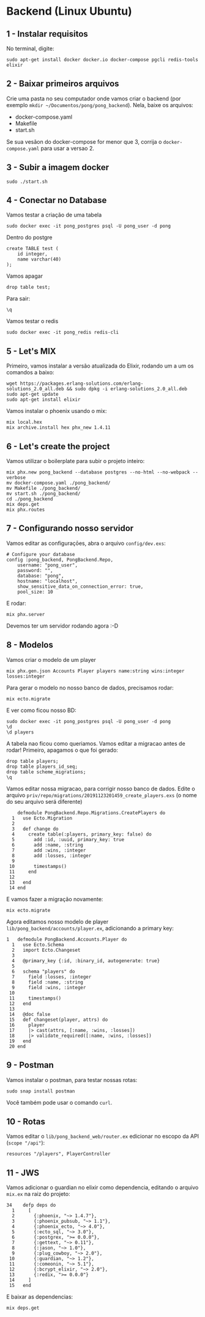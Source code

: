 # Backend (Linux Ubuntu)

## 1 - Instalar requisitos
No terminal, digite:
```
sudo apt-get install docker docker.io docker-compose pgcli redis-tools elixir
```

## 2 - Baixar primeiros arquivos
Crie uma pasta no seu computador onde vamos criar o backend (por exemplo `mkdir ~/Documentos/pong/pong_backend`). Nela, baixe os arquivos:
* docker-compose.yaml
* Makefile
* start.sh

Se sua vesãon do docker-compose for menor que 3, corrija o `docker-compose.yaml` para usar a versao 2.

## 3 - Subir a imagem docker
```
sudo ./start.sh
```

## 4 - Conectar no Database
Vamos testar a criação de uma tabela
```
sudo docker exec -it pong_postgres psql -U pong_user -d pong
```
Dentro do postgre
```
create TABLE test (
    id integer,
    name varchar(40)
);
```
Vamos apagar
```
drop table test;
```
Para sair:
```
\q
```
Vamos testar o redis
```
sudo docker exec -it pong_redis redis-cli
```

## 5 - Let's MIX
Primeiro, vamos instalar a versão atualizada do Elixir, rodando um a um os comandos a baixo:
```
wget https://packages.erlang-solutions.com/erlang-solutions_2.0_all.deb && sudo dpkg -i erlang-solutions_2.0_all.deb
sudo apt-get update
sudo apt-get install elixir
```
Vamos instalar o phoenix usando o mix:
```
mix local.hex
mix archive.install hex phx_new 1.4.11
```

## 6 - Let's create the project
Vamos utilizar o boilerplate para subir o projeto inteiro:
```
mix phx.new pong_backend --database postgres --no-html --no-webpack --verbose
mv docker-compose.yaml ./pong_backend/
mv Makefile ./pong_backend/
mv start.sh ./pong_backend/
cd ./pong_backend
mix deps.get
mix phx.routes
```

## 7 - Configurando nosso servidor
Vamos editar as configuraçōes, abra o arquivo `config/dev.exs`:
```
# Configure your database
config :pong_backend, PongBackend.Repo,
    username: "pong_user",
    password: "",
    database: "pong",
    hostname: "localhost",
    show_sensitive_data_on_connection_error: true,
    pool_size: 10
```
E rodar:
```
mix phx.server
```
Devemos ter um servidor rodando agora :-D

## 8 - Modelos
Vamos criar o modelo de um player
```
mix phx.gen.json Accounts Player players name:string wins:integer losses:integer
```
Para gerar o modelo no nosso banco de dados, precisamos rodar:
```
mix ecto.migrate
```

E ver como ficou nosso BD:
```
sudo docker exec -it pong_postgres psql -U pong_user -d pong
\d
\d players
```
A tabela nao ficou como queriamos. Vamos editar a migracao antes de rodar! Primeiro, apagamos o que foi gerado:
```
drop table players;
drop table players_id_seq;
drop table scheme_migrations;
\q
```

Vamos editar nossa migracao, para corrigir nosso banco de dados. Edite o arquivo `priv/repo/migrations/20191123201459_create_players.exs` (o nome do seu arquivo será diferente)
```
    defmodule PongBackend.Repo.Migrations.CreatePlayers do
  1   use Ecto.Migration
  2 
  3   def change do
  4     create table(:players, primary_key: false) do
  5       add :id, :uuid, primary_key: true
  6       add :name, :string
  7       add :wins, :integer
  8       add :losses, :integer
  9 
 10       timestamps()
 11     end
 12 
 13   end
 14 end

```

E vamos fazer a migração novamente:
```
mix ecto.migrate
```

Agora editamos nosso modelo de player `lib/pong_backend/accounts/player.ex`, adicionando a primary key:
```
1   defmodule PongBackend.Accounts.Player do
  1   use Ecto.Schema
  2   import Ecto.Changeset
  3 
  4   @primary_key {:id, :binary_id, autogenerate: true}
  5 
  6   schema "players" do
  7     field :losses, :integer
  8     field :name, :string
  9     field :wins, :integer
 10 
 11     timestamps()
 12   end
 13 
 14   @doc false
 15   def changeset(player, attrs) do
 16     player
 17     |> cast(attrs, [:name, :wins, :losses])
 18     |> validate_required([:name, :wins, :losses])
 19   end
 20 end
```

## 9 - Postman
Vamos instalar o postman, para testar nossas rotas:
```
sudo snap install postman
```
Você também pode usar o comando `curl`.

## 10 - Rotas
Vamos editar o `lib/pong_backend_web/router.ex` edicionar no escopo da API (`scope "/api"`):
```
resources "/players", PlayerController
```

## 11 - JWS
Vamos adicionar o guardian no elixir como dependencia, editando o arquivo `mix.ex` na raiz do projeto:
```
34    defp deps do
  1     [
  2       {:phoenix, "~> 1.4.7"},
  3       {:phoenix_pubsub, "~> 1.1"},
  4       {:phoenix_ecto, "~> 4.0"},
  5       {:ecto_sql, "~> 3.0"},
  6       {:postgrex, ">= 0.0.0"},
  7       {:gettext, "~> 0.11"},
  8       {:jason, "~> 1.0"},
  9       {:plug_cowboy, "~> 2.0"},
 10       {:guardian, "~> 1.2"},
 11       {:comeonin, "~> 5.1"},
 12       {:bcrypt_elixir, "~> 2.0"},
 13       {:redix, ">= 0.0.0"}
 14     ]
 15   end
```
E baixar as dependencias:
```
mix deps.get 
```
